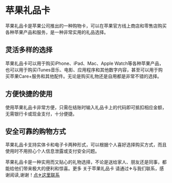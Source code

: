 # 苹果礼品卡

苹果礼品卡是苹果公司推出的一种购物卡，可以在苹果官方线上商店和零售店购买各种苹果产品和服务，是一种非常实用的礼品选择。

## 灵活多样的选择
苹果礼品卡可以用于购买iPhone、iPad、Mac、Apple Watch等各种苹果产品，也可以用于购买iTunes音乐、电影、应用程序和其他数字内容，甚至可以用于购买苹果Care+服务和其他配件。无论是购买礼物还是自用都是非常不错的选择。

## 方便快捷的使用
使用苹果礼品卡非常方便，只需在结账时输入礼品卡上的代码即可抵扣相应金额，无需银行卡或现金支付，十分便捷。

## 安全可靠的购物方式
苹果礼品卡支持实体卡和电子卡两种形式，可以根据个人喜好选择购买方式，而且使用时不用担心个人信息泄露或支付安全问题。

苹果礼品卡是一种实用而又贴心的礼物选择，不论是送给家人、朋友还是同事，都能给他们带来极大的便利和惊喜。更多 关于苹果礼品卡 请通过✈与我们联系，感谢阅读,谢谢！[点✈这里联系](https://t.me/lm66bot)